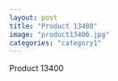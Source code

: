 ```yaml
---
layout: post
title: "Product 13400"
image: "product13400.jpg"
categories: "category1"
---
```

Product 13400

